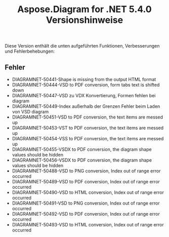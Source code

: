 ﻿---
title: Aspose.Diagram for .NET 5.4.0 Versionshinweise
type: docs
weight: 60
url: /de/net/aspose-diagram-for-net-5-4-0-release-notes/
---
Diese Version enthält die unten aufgeführten Funktionen, Verbesserungen und Fehlerbehebungen:
## **Fehler**
- DIAGRAMNET-50441-Shape is missing from the output HTML format
- DIAGRAMNET-50444-VSD to PDF conversion, form tabs text is shifted down
- DIAGRAMNET-50447-VSD zu VDX Konvertierung, Formen fehlen bei diagram
- DIAGRAMNET-50449-Index außerhalb der Grenzen Fehler beim Laden von VSD diagram
- DIAGRAMNET-50451-VSD to PDF conversion, the text items are messed up
- DIAGRAMNET-50453-VST to PDF conversion, the text items are messed up
- DIAGRAMNET-50454-VSS to PDF conversion, the text items are messed up
- DIAGRAMNET-50455-VSDX to PDF conversion, the diagram shape values should be hidden
- DIAGRAMNET-50456-VSDX to PDF conversion, the diagram shape values should be hidden
- DIAGRAMNET-50488-VSD to PNG conversion, Index out of range error occurred
- DIAGRAMNET-50489-VSD to PDF conversion, Index out of range error occurred
- DIAGRAMNET-50490-VSD to HTML conversion, Index out of range error occurred
- DIAGRAMNET-50491-VSD to PNG conversion, Index out of range error occurred
- DIAGRAMNET-50492-VSD to PDF conversion, Index out of range error occurred
- DIAGRAMNET-50493-VSD to HTML conversion, Index out of range error occurred
